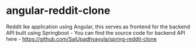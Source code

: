 # angular-reddit-clone

Reddit lke application using Angular, this serves as frontend for the backend API built using Springboot - You can find
the source code for backend API here - https://github.com/SaiUpadhyayula/spring-reddit-clone
